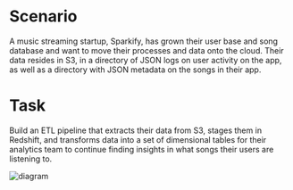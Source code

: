 # Scenario

A music streaming startup, Sparkify, has grown their user base and song database and want to move their processes and data onto the cloud. Their data resides in S3, in a directory of JSON logs on user activity on the app, as well as a directory with JSON metadata on the songs in their app.

# Task

Build an ETL pipeline that extracts their data from S3, stages them in Redshift, and transforms data into a set of dimensional tables for their analytics team to continue finding insights in what songs their users are listening to.

![diagram](dwdiagram.jpeg)